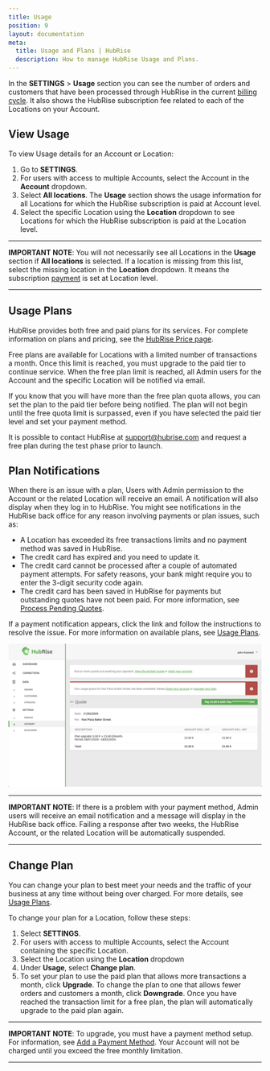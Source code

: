 ```yaml
---
title: Usage
position: 9
layout: documentation
meta:
  title: Usage and Plans | HubRise
  description: How to manage HubRise Usage and Plans.
---
```


In the **SETTINGS** > **Usage** section you can see the number of orders and customers that have been processed through HubRise in the current [billing cycle](/docs/payment#billing-cycles). It also shows the HubRise subscription fee related to each of the Locations on your Account.

## View Usage

To view Usage details for an Account or Location: 
1. Go to **SETTINGS**.
1. For users with access to multiple Accounts, select the Account in the **Account** dropdown.  
1. Select **All locations**. The **Usage** section shows the usage information for all Locations for which the HubRise subscription is paid at Account level.
1. Select the specific Location using the **Location** dropdown to see Locations for which the HubRise subscription is paid at the Location level. 

----

**IMPORTANT NOTE**: You will not necessarily see all Locations in the **Usage** section if **All locations** is selected. If a location is missing from this list, select the missing location in the **Location** dropdown. It means the subscription [payment](/docs/payment) is set at Location level.

----


## Usage Plans

HubRise provides both free and paid plans for its services. For complete information on plans and pricing, see the [HubRise Price page](/pricing/).

Free plans are available for Locations with a limited number of transactions a month. Once this limit is reached, you must upgrade to the paid tier to continue service. When the free plan limit is reached, all Admin users for the Account and the specific Location will be notified via email.

If you know that you will have more than the free plan quota allows, you can set the plan to the paid tier before being notified. The plan will not begin until the free quota limit is surpassed, even if you have selected the paid tier level and set your payment method.

It is possible to contact HubRise at [support@hubrise.com](mailto:support@hubrise.com) and request a free plan during the test phase prior to launch.

## Plan Notifications

When there is an issue with a plan, Users with Admin permission to the Account or the related Location will receive an email. A notification will also display when they log in to HubRise. You might see notifications in the HubRise back office for any reason involving payments or plan issues, such as:

- A Location has exceeded its free transactions limits and no payment method was saved in HubRise.
- The credit card has expired and you need to update it.
- The credit card cannot be processed after a couple of automated payment attempts. For safety reasons, your bank might require you to enter the 3-digit security code again.
- The credit card has been saved in HubRise for payments but outstanding quotes have not been paid. For more information, see [Process Pending Quotes](/docs/payment/#process-pending-quotes).

If a payment notification appears, click the link and follow the instructions to resolve the issue. For more information on available plans, see [Usage Plans](#usage-plans).

![Pay subscription](../images/022-en-pay-subscription.png)

---

**IMPORTANT NOTE**: If there is a problem with your payment method, Admin users will receive an email notification and a message will display in the HubRise back office. Failing a response after two weeks, the HubRise Account, or the related Location will be automatically suspended.

---

## Change Plan

You can change your plan to best meet your needs and the traffic of your business at any time without being over charged. For more details, see [Usage Plans](#usage-plans).

To change your plan for a Location, follow these steps:

1. Select **SETTINGS**.
1. For users with access to multiple Accounts, select the Account containing the specific Location.
1. Select the Location using the **Location** dropdown
1. Under **Usage**, select **Change plan**.
1. To set your plan to use the paid plan that allows more transactions a month, click **Upgrade**. To change the plan to one that allows fewer orders and customers a month, click **Downgrade**. Once you have reached the transaction limit for a free plan, the plan will automatically upgrade to the paid plan again.

---

**IMPORTANT NOTE**: To upgrade, you must have a payment method setup. For information, see [Add a Payment Method](/docs/payment/#add-a-payment-method). Your Account will not be charged until you exceed the free monthly limitation.

---
